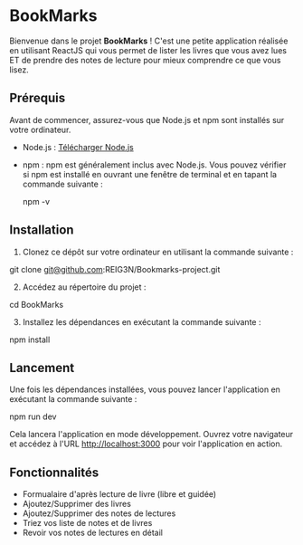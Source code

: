 # BookMarks

Bienvenue dans le projet **BookMarks** ! C'est une petite application réalisée en utilisant ReactJS qui vous permet de lister les livres que vous avez lues ET de prendre des notes de lecture pour mieux comprendre ce que vous lisez.

## Prérequis

Avant de commencer, assurez-vous que Node.js et npm sont installés sur votre ordinateur.

- Node.js : [Télécharger Node.js](https://nodejs.org/)
- npm : npm est généralement inclus avec Node.js. Vous pouvez vérifier si npm est installé en ouvrant une fenêtre de terminal et en tapant la commande suivante :

  npm -v


## Installation

1. Clonez ce dépôt sur votre ordinateur en utilisant la commande suivante :

git clone git@github.com:REIG3N/Bookmarks-project.git


2. Accédez au répertoire du projet :

cd BookMarks

3. Installez les dépendances en exécutant la commande suivante :

npm install

## Lancement

Une fois les dépendances installées, vous pouvez lancer l'application en exécutant la commande suivante :

npm run dev

Cela lancera l'application en mode développement. Ouvrez votre navigateur et accédez à l'URL [http://localhost:3000](http://localhost:3000) pour voir l'application en action.

## Fonctionnalités

- Formualaire d'après lecture de livre (libre et guidée)
- Ajoutez/Supprimer des livres
- Ajoutez/Supprimer des notes de lectures
- Triez vos liste de notes et de livres
- Revoir vos notes de lectures en détail


